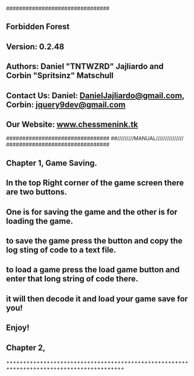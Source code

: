 ################################
## Forbidden Forest
## Version: 0.2.48
## Authors:  Daniel "TNTWZRD" Jajliardo and Corbin "Spritsinz" Matschull
## Contact Us: Daniel: DanielJajliardo@gmail.com, Corbin: jquery9dev@gmail.com
## Our Website: www.chessmenink.tk
################################ 
##/////////MANUAL///////////////
################################
## Chapter 1, Game Saving.
## In the top Right corner of the game screen there are two buttons.
## One is for saving the game and the other is for loading the game.
## to save the game press the button and copy the log sting of code to a text file.
## to load a game press the load game button and enter that long string of code there.
## it will then decode it and load your game save for you!
## Enjoy!

## Chapter 2, 
+++++++++++++++++++++++++++++++++++++++++++++++++++++++++++++++++++++++++++++++++++++++++
